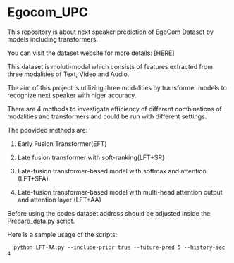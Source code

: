 # Egocom_UPC

This repository is about next speaker prediction of EgoCom Dataset by models including transformers.

You can visit the dataset website for more details: [[HERE](https://github.com/facebookresearch/EgoCom-Dataset)]

This dataset is moluti-modal which consists of features extracted from three modalities of Text, Video and Audio.

The aim of this project is utilizing three modalities by transformer models to recognize next speaker with higer accuracy.

There are 4 mothods to investigate efficiency of different combinations of modalities and transformers and could be run with different settings.

The pdovided methods are:

  1. Early Fusion Transformer(EFT)

  2. Late fusion transformer with soft-ranking(LFT+SR)

  3. Late-fusion transformer-based model with softmax and attention (LFT+SFA)

  4. Late-fusion transformer-based model with multi-head attention output and attention layer (LFT+AA)
  
  Before using the codes dataset address should be adjusted inside the Prepare_data.py script. 
  
  Here is a sample usage of the scripts:
    
      python LFT+AA.py --include-prior true --future-pred 5 --history-sec 4



